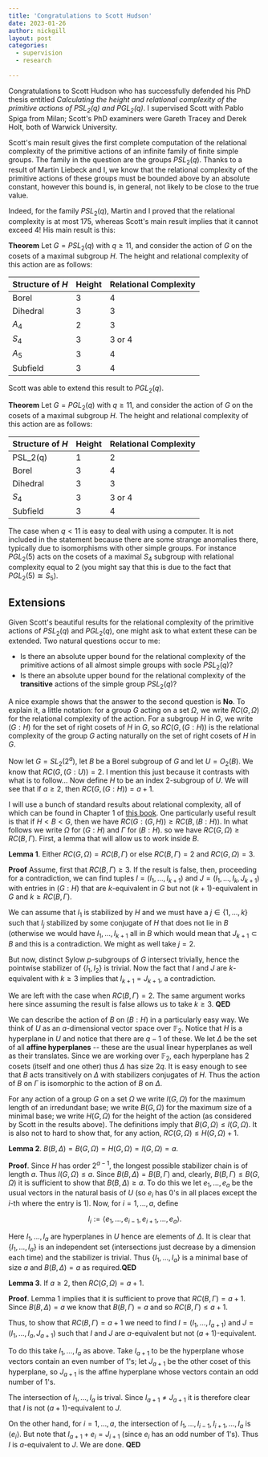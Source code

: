```yaml
---
title: 'Congratulations to Scott Hudson'
date: 2023-01-26
author: nickgill
layout: post
categories:
  - supervision
  - research
  
---
```


<script type="text/x-mathjax-config">
    MathJax.Hub.Config({
      tex2jax: {
        skipTags: ['script', 'noscript', 'style', 'textarea', 'pre'],
        inlineMath: [['$','$']]
      }
    });
  </script>
  <script src="https://cdn.mathjax.org/mathjax/latest/MathJax.js?config=TeX-AMS-MML_HTMLorMML" type="text/javascript"></script>

Congratulations to Scott Hudson who has successfully defended his PhD thesis entitled *Calculating the height and relational complexity of the primitive actions of $PSL_2(q)$ and $PGL_2(q)$*. I supervised Scott with Pablo Spiga from Milan; Scott's PhD examiners were Gareth Tracey and Derek Holt, both of Warwick University.

Scott's main result gives the first complete computation of the relational complexity of the primitive actions of an infinite family of finite simple groups. The family in the question are the groups $PSL_2(q)$. Thanks to a result of Martin Liebeck and I, we know that the relational complexity of the primitive actions of these groups must be bounded above by an absolute constant, however this bound is, in general, not likely to be close to the true value.

Indeed, for the family $PSL_2(q)$, Martin and I proved that the relational complexity is at most 175, whereas Scott's main result implies that it cannot exceed 4! His main result is this:

**Theorem** 
Let $G=PSL_2(q)$ with $q\geq 11$, and consider the action of $G$ on the cosets of a maximal subgroup $H$. The height and relational complexity of this action are as follows:

| Structure of $H$| Height | Relational Complexity|
|------|-------|------|
|Borel| 3 | 4 |
|Dihedral | 3 | 3 |
|$A_4$| 2 | 3 |
|$S_4$| 3 | 3 or 4 |
|$A_5$| 3 | 4 |
|Subfield | 3 | 4 |

Scott was able to extend this result to $PGL_2(q)$.

**Theorem** 
Let $G=PGL_2(q)$ with $q\geq 11$, and consider the action of $G$ on the cosets of a maximal subgroup $H$. The height and relational complexity of this action are as follows:

| Structure of $H$| Height | Relational Complexity|
|------|-------|------|
|PSL_2(q)| 1 | 2 |
|Borel| 3 | 4 |
|Dihedral | 3 | 3 |
|$S_4$| 3 | 3 or 4 |
|Subfield | 3 | 4 |

The case when $q<11$ is easy to deal with using a computer. It is not included in the statement because there are some strange anomalies there, typically due to isomorphisms with other simple groups. For instance $PGL_2(5)$ acts on the cosets of a maximal $S_4$ subgroup with relational complexity equal to $2$ (you might say that this is due to the fact that $PGL_2(5)\cong S_5$).
 
## Extensions

Given Scott's beautiful results for the relational complexity of the primitive actions of $PSL_2(q)$ and $PGL_2(q)$, one might ask to what extent these can be extended. Two natural questions occur to me:
 - Is there an absolute upper bound for the relational complexity of the primitive actions of all almost simple groups with socle $PSL_2(q)$?
 - Is there an absolute upper bound for the relational complexity of the **transitive** actions of the simple group $PSL_2(q)$?

A nice example shows that the answer to the second question is **No**. To explain it, a little notation: for a group $G$ acting on a set $\Omega$, we write $RC(G,\Omega)$ for the relational complexity of the action. For a subgroup $H$ in $G$, we write $(G:H)$ for the set of right cosets of $H$ in $G$, so $RC(G,(G:H))$ is the relational complexity of the group $G$ acting naturally on the set of right cosets of $H$ in $G$.

Now let $G=SL_2(2^a)$, let $B$ be a Borel subgroup of $G$ and let $U=O_2(B)$. We know that $RC(G,(G:U))=2$. I mention this just because it contrasts with what is to follow... Now define $H$ to be an index 2-subgroup of $U$. We will see that if $a\geq 2$, then $RC(G, (G:H))=a+1$.

I will use a bunch of standard results about relational complexity, all of which can be found in Chapter 1 of <a href = "https://arxiv.org/abs/2106.05154">this book</a>. One particularly useful result is that if $H < B < G$, then we have $RC(G:(G,H))\geq RC(B, (B:H))$. In what follows we write $\Omega$ for $(G:H)$ and $\Gamma$ for $(B:H)$. so we have $RC(G,\Omega)\geq RC(B,\Gamma)$. First, a lemma that will allow us to work inside $B$.

**Lemma 1**. Either $RC(G,\Omega)=RC(B,\Gamma)$ or else $RC(B,\Gamma)=2$ and $RC(G,\Omega)=3$.

**Proof** Assume, first that $RC(B,\Gamma)\geq 3$. If the result is false, then, proceeding for a contradiction, we can find tuples $I=(I_1,\dots, I_{k+1})$ and $J=(I_1,\dots,I_k, J_{k+1})$ with entries in $(G:H)$ that are $k$-equivalent in $G$ but not $(k+1)$-equivalent in $G$ and $k\geq RC(B,\Gamma)$. 
 
 We can assume that $I_1$ is stabilized by $H$ and we must have a $j\in\{1,\dots, k\}$ such that $I_j$ stabilized by some conjugate of $H$ that does not lie in $B$ (otherwise we would have $I_1,\dots, I_{k+1}$ all in $B$ which would mean that $J_{k+1}\subset B$ and this is a contradiction. We might as well take $j=2$.
 
But now, distinct Sylow $p$-subgroups of $G$ intersect trivially, hence the pointwise stabilizer of $\{I_1, I_2\}$ is trivial. Now the fact that $I$ and $J$ are $k$-equivalent with $k\geq 3$ implies that $I_{k+1}=J_{k+1}$, a contradiction.
 
We are left with the case when $RC(B,\Gamma)=2$. The same argument works here since assuming the result is false allows us to take $k\geq 3$. **QED**


 We can describe the action of $B$ on $(B:H)$ in a particularly easy way. We think of $U$ as an $a$-dimensional vector space over $\mathbb{F}_2$. Notice that $H$ is a hyperplane in $U$ and notice that there are $q-1$ of these. We let $\Delta$ be the set of all **affine hyperplanes** -- these are the usual linear hyperplanes as well as their translates. Since we are working over $\mathbb{F}_2$, each hyperplane has 2 cosets (itself and one other) thus $\Delta$ has size $2q$. It is easy enough to see that $B$ acts transitively on $\Delta$ with stabilizers conjugates of $H$. Thus the action of $B$ on $\Gamma$ is isomorphic to the action of $B$ on $\Delta$.

For any action of a group $G$ on a set $\Omega$ we write $I(G,\Omega)$ for the maximum length of an irredundant base; we write $B(G,\Omega)$ for the maximum size of a minimal base; we write $H(G,\Omega)$ for the height of the action (as considered by Scott in the results above). The definitions imply that $B(G,\Omega)\leq I(G,\Omega)$. It is also not to hard to show that, for any action, $RC(G,\Omega)\leq H(G,\Omega)+1$.


**Lemma 2**. $B(B,\Delta)=B(G,\Omega)=H(G,\Omega)=I(G,\Omega)=a$.
 
 **Proof**. Since $H$ has order $2^{a-1}$, the longest possible stabilizer chain is of length $a$. Thus $I(G,\Omega)\leq a$. Since $B(B,\Delta)=B(B,\Gamma)$ and, clearly, $B(B,\Gamma)\leq B(G,\Omega)$ it is sufficient to show that $B(B,\Delta)\geq a$. To do this we let $e_1,\dots, e_a$ be the usual vectors in the natural basis of $U$ (so $e_i$ has $0$'s in all places except the $i$-th where the entry is $1$). Now, for $i=1,\dots, a$, define

$$I_i:=\langle e_1,\dots, e_{i-1}, e_{i+1},\dots, e_a\rangle.$$

Here $I_1,\dots, I_a$ are hyperplanes in $U$ hence are elements of $\Delta$. 
It is clear that $\{I_1,\dots, I_a\}$ is an independent set (intersections just decrease by a dimension each time) and the stabilizer is trivial. Thus $\{I_1,\dots, I_a\}$ is a minimal base of size $a$ and $B(B,\Delta)=a$ as required.**QED**

 
**Lemma 3**. If $a \geq 2$, then $RC(G,\Omega)=a+1$.

**Proof**. Lemma 1 implies that it is sufficient to prove that $RC(B,\Gamma)=a+1$. Since $B(B,\Delta)=a$ we know that $B(B,\Gamma)=a$ and so $RC(B,\Gamma)\leq a+1$. 

Thus, to show that $RC(B,\Gamma)=a+1$ we need to find $I=(I_1,\dots, I_{a+1})$ and $J=(I_1,\dots, I_a, J_{a+1})$ such that $I$ and $J$ are $a$-equivalent but not $(a+1)$-equivalent.

To do this take $I_1,\dots, I_a$ as above. Take $I_{a+1}$ to be the hyperplane whose vectors contain an even number of $1$'s; let $J_{a+1}$ be the other coset of this hyperplane, so $J_{a+1}$ is the affine hyperplane whose vectors contain an odd number of $1$'s.

The intersection of $I_1,\dots, I_a$ is trival. Since $I_{a+1}\neq J_{a+1}$ it is therefore clear that $I$ is not $(a+1)$-equivalent to $J$.

On the other hand, for $i=1,\dots, a$, the intersection of $I_1,\dots, I_{i-1}, I_{i+1},\dots, I_a$ is $\langle e_i\rangle$. But note that $I_{a+1}+e_i=J_{i+1}$ (since $e_i$ has an odd number of 1's). Thus $I$ is $a$-equivalent to $J$. We are done. **QED**
